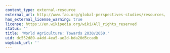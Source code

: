 ```yaml
---
content_type: external-resource
external_url: http://www.fao.org/global-perspectives-studies/resources/detail/en/c/411108/
has_external_license_warning: true
license: https://en.wikipedia.org/wiki/All_rights_reserved
status: ''
title: 'World Agriculture: Towards 2030/2050.'
uid: dc552d89-a4dd-4ea5-ae2d-bda20d5ccadb
wayback_url: ''
---
```

